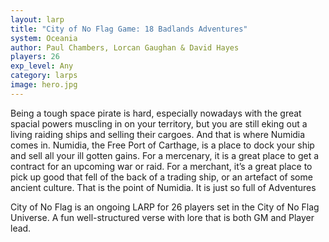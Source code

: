 ```yaml
---
layout: larp
title: "City of No Flag Game: 18 Badlands Adventures"
system: Oceania
author: Paul Chambers, Lorcan Gaughan & David Hayes
players: 26
exp_level: Any
category: larps
image: hero.jpg
---
```


Being a tough space pirate is hard, especially nowadays with the great spacial powers muscling in on your territory, but you are still eking out a living raiding ships and selling their cargoes. And that is where Numidia comes in. Numidia, the Free Port of Carthage, is a place to dock your ship and sell all your ill gotten gains. For a mercenary, it is a great place to get a contract for an upcoming war or raid. For a merchant, it’s a great place to pick up good that fell of the back of a trading ship, or an artefact of some ancient culture. That is the point of Numidia. It is just so full of Adventures

City of No Flag is an ongoing LARP for 26 players set in the City of No Flag Universe. A fun well-structured verse with lore that is both GM and Player lead.

